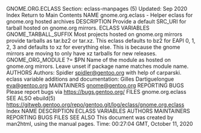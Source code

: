 GNOME.ORG.ECLASS
Section: eclass-manpages (5)
Updated: Sep 2020
Index Return to Main Contents
NAME
gnome.org.eclass - Helper eclass for gnome.org hosted archives
DESCRIPTION
Provide a default SRC_URI for tarball hosted on gnome.org mirrors.
ECLASS VARIABLES
GNOME_TARBALL_SUFFIX
Most projects hosted on gnome.org mirrors provide tarballs as tar.bz2 or tar.xz. This eclass defaults to bz2 for EAPI 0, 1, 2, 3 and defaults to xz for everything else. This is because the gnome mirrors are moving to only have xz tarballs for new releases.
GNOME_ORG_MODULE ?= $PN
Name of the module as hosted on gnome.org mirrors. Leave unset if package name matches module name.
AUTHORS
Authors: Spidler <spidler@gentoo.org> with help of carparski.
eclass variable additions and documentation: Gilles Dartiguelongue <eva@gentoo.org>
MAINTAINERS
gnome@gentoo.org
REPORTING BUGS
Please report bugs via https://bugs.gentoo.org/
FILES
gnome.org.eclass
SEE ALSO
ebuild(5)
https://gitweb.gentoo.org/repo/gentoo.git/log/eclass/gnome.org.eclass
Index
NAME
DESCRIPTION
ECLASS VARIABLES
AUTHORS
MAINTAINERS
REPORTING BUGS
FILES
SEE ALSO
This document was created by man2html, using the manual pages.
Time: 00:27:04 GMT, October 11, 2020